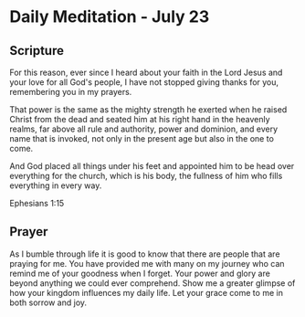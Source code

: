 # Daily Meditation - July 23

## Scripture

For this reason, ever since I heard about your faith in the Lord Jesus and your love for all God's
people, I have not stopped giving thanks for you, remembering you in my prayers.  

That power is the same as the mighty strength he exerted when he raised Christ from the dead and
seated him at his right hand in the heavenly realms, far above all rule and authority, power and
dominion, and every name that is invoked, not only in the present age but also in the one to come.

And God placed all things under his feet and appointed him to be head over everything for the
church, which is his body, the fullness of him who fills everything in every way.

Ephesians 1:15


## Prayer

As I bumble through life it is good to know that there are people that are praying for me. You have
provided me with many on my journey who can remind me of your goodness when I forget.  Your power
and glory are beyond anything we could ever comprehend.  Show me a greater glimpse of how your
kingdom influences my daily life.  Let your grace come to me in both sorrow and joy.

